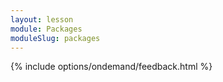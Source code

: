 ```yaml
---
layout: lesson
module: Packages
moduleSlug: packages
---
```


{% include options/ondemand/feedback.html %}